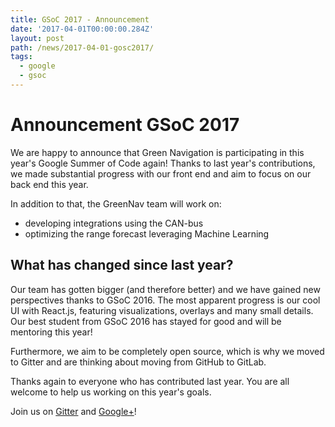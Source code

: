 ```yaml
---
title: GSoC 2017 - Announcement
date: '2017-04-01T00:00:00.284Z'
layout: post
path: /news/2017-04-01-gosc2017/
tags:
  - google
  - gsoc
---
```


# Announcement GSoC 2017

We are happy to announce that Green Navigation is participating in this year's Google Summer of Code again! 
Thanks to last year's contributions, we made substantial progress with our front end and aim to focus on our back end this year.

In addition to that, the GreenNav team will work on:

- developing integrations using the CAN-bus
- optimizing the range forecast leveraging Machine Learning

## What has changed since last year? 
Our team has gotten bigger (and therefore better) and we have gained new perspectives thanks to GSoC 2016. The most apparent progress is our cool UI with React.js, featuring visualizations, overlays and many small details. Our best student from GSoC 2016 has stayed for good and will be mentoring this year!

Furthermore, we aim to be completely open source, which is why we moved to Gitter and are thinking about moving from GitHub to GitLab. 

Thanks again to everyone who has contributed last year. You are all welcome to help us working on this year's goals.

Join us on [Gitter](https://gitter.im/greennav/)
and [Google+](https://plus.google.com/communities/110704433153909631379)!
